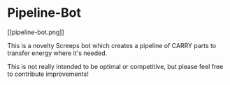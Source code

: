 # Pipeline-Bot

[[pipeline-bot.png]]

This is a novelty Screeps bot which creates a pipeline of CARRY parts to transfer energy where it's needed.

This is not really intended to be optimal or competitive, but please feel free to contribute improvements!
